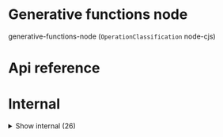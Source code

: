 # Generative functions node

generative-functions-node (`OperationClassification` node-cjs)



# Api reference

# Internal

<details><summary>Show internal (26)</summary>
    
  # augmentMarkdown()

Now that I've written this all down, it seems to be a quite an expensive operation, but we never need to do it for ensire websites, just for one page, and the result can easily be cached. I need to write a regex function that matches all text from a list of searchterms in markdown except if it's part of a link or image, and reduce the matches, creating a new markdown string every time. I think there are algorithms though that are more efficient because if there are like thousands of matches on a 2mb text, the thing would take much longer. Maybe it's more efficient to split up the text in smaller pieces and do the regex for every piece individually. This would have a limitation that you can't select cross-section, but I don't think that's my usecase anyway. If we later add support for making statements about a chapter or subsection and stuff like that, this limitation can also be resolved.

Augments markdown in many ways for multiple purposes.

- Parse the markdown instead of showing the results as React buttons. The link to "#" alt can become the same as a nice AugmentedWord hover, when it's found to be a selection result, we can highlight the selection whenever we hover over a link with that same text as alt as well, and add that hover as a note at the end of the selection.
- ensure the parse parses `WordCombination`, `WordMatrix`, `Statement`, `AugmentedWord`, and `ContextualPromptResult`. It's a lot of work, but definitely worth it. Should be parsed as
- remove the parsing of everything in the markdown render. This is also the end of sending `AugmentedWord`s to the frontend

LATER:

- CTA's, headers, footers, ads (check how I was planning to get those at codestorys-node or so)
- Word frequency occurency styling
- Subtexts and subwords


| Input      |    |    |
| ---------- | -- | -- |
| - | | |
| **Output** |    |    |



## canSeeFileContent()

| Input      |    |    |
| ---------- | -- | -- |
| parameters (optional) | `Frontmatter` |  |,| isDev | boolean |  |
| **Output** | {  }   |    |



## canSeeFile()

TODO: use something like this to ensure we have the type safety and not work with strings >.<

```ts
import { frontmatterToObject } from "frontmatter-util";
import webMarkdownFileTsInterface from "markdown-types/db/ts-interfaces/webmarkdownfile.json";
```


| Input      |    |    |
| ---------- | -- | -- |
| parameters (optional) | `FolderContent` |  |,| isDev | boolean |  |
| **Output** | {  }   |    |



## expandFrontmatter()

| Input      |    |    |
| ---------- | -- | -- |
| frontmatter (optional) | `Frontmatter` |  |
| **Output** | {  }   |    |



## getContextualPromptResults()

Gets all contextualPromptResults, but only if specific things are true

- For any prompt we have for this filetype: get it from the database
- For prompts about a folder: path/to/folder/.index/prompt-results.json
- For prompts about a file or a selection thereof: path/to/folder/.index/[filename]/prompt-results.json

NB: the slug of the ones in index should be the ID, and does not need to be set by the user, because we cannot guarantee that it's no duplicate.


| Input      |    |    |
| ---------- | -- | -- |
| config (optional) | { prompt_projectRelativePath?: string, <br />promptSlugs?: string[], <br /> } |  |
| **Output** |    |    |



## getContextualPromptsArray()

Wrapper around the database to support the usecase of storing a file in a custom location for contextualPrompts.


| Input      |    |    |
| ---------- | -- | -- |
| scopeProjectRelativePath (optional) | string | If available, will also get the scoped context |
| **Output** |    |    |



## getContextualPrompts()

Returns all contextual prompts for the selection and for the page with the right context type


| Input      |    |    |
| ---------- | -- | -- |
| contextType (optional) | `FileType` | If not given, will return all |,| scopeProjectRelativePath (optional) | string |  |,| isDev (optional) | boolean |  |
| **Output** |    |    |



## getFirstFile()

Gets the first file in a directory:

Either readme or index, or the first file it finds.


| Input      |    |    |
| ---------- | -- | -- |
| fullPath | string |  |
| **Output** |    |    |



## getFolderRelativeScopeDbFilePath()

Function to centralise the convention of the db file location of a scoped prompt


| Input      |    |    |
| ---------- | -- | -- |
| filename (optional) | string |  |
| **Output** | `String`   |    |



## getReaderPageProps()

NB: this thing doesn't know about the basepath, it allows any path in the project.

Idea: would it be easy to allow for path outside of project as well?


| Input      |    |    |
| ---------- | -- | -- |
| projectRelativeFilePath (optional) | string |  |
| **Output** |    |    |



## makeMarkdownLink()

function that writes markdown for a text + url + alt. This may differ per platform in the end, for now I'll use my own: `["text"(alt)](url)`


| Input      |    |    |
| ---------- | -- | -- |
| - | | |
| **Output** | `String`   |    |



## readerPageGetStaticPaths()

NB: I can't do this with a fallback , because next.js doesn't include my docs folder into the bundle.

A solution could be to add the docs folder into the next.js folder or copy it...

https://github.com/vercel/next.js/discussions/32236?sort=new#discussioncomment-3029649

Ther are other workarounds here to make sure it ends up in the bundle.


| Input      |    |    |
| ---------- | -- | -- |
| - | | |
| **Output** |    |    |



## readerPageGetStaticProps()

| Input      |    |    |
| ---------- | -- | -- |
| - | | |
| **Output** |    |    |



## 📄 augmentMarkdown (exported const)

Now that I've written this all down, it seems to be a quite an expensive operation, but we never need to do it for ensire websites, just for one page, and the result can easily be cached. I need to write a regex function that matches all text from a list of searchterms in markdown except if it's part of a link or image, and reduce the matches, creating a new markdown string every time. I think there are algorithms though that are more efficient because if there are like thousands of matches on a 2mb text, the thing would take much longer. Maybe it's more efficient to split up the text in smaller pieces and do the regex for every piece individually. This would have a limitation that you can't select cross-section, but I don't think that's my usecase anyway. If we later add support for making statements about a chapter or subsection and stuff like that, this limitation can also be resolved.

Augments markdown in many ways for multiple purposes.

- Parse the markdown instead of showing the results as React buttons. The link to "#" alt can become the same as a nice AugmentedWord hover, when it's found to be a selection result, we can highlight the selection whenever we hover over a link with that same text as alt as well, and add that hover as a note at the end of the selection.
- ensure the parse parses `WordCombination`, `WordMatrix`, `Statement`, `AugmentedWord`, and `ContextualPromptResult`. It's a lot of work, but definitely worth it. Should be parsed as
- remove the parsing of everything in the markdown render. This is also the end of sending `AugmentedWord`s to the frontend

LATER:

- CTA's, headers, footers, ads (check how I was planning to get those at codestorys-node or so)
- Word frequency occurency styling
- Subtexts and subwords


## 📄 canSeeFileContent (exported const)

## 📄 canSeeFile (exported const)

TODO: use something like this to ensure we have the type safety and not work with strings >.<

```ts
import { frontmatterToObject } from "frontmatter-util";
import webMarkdownFileTsInterface from "markdown-types/db/ts-interfaces/webmarkdownfile.json";
```


## 📄 expandFrontmatter (exported const)

## 📄 getContextualPromptResults (exported const)

Gets all contextualPromptResults, but only if specific things are true

- For any prompt we have for this filetype: get it from the database
- For prompts about a folder: path/to/folder/.index/prompt-results.json
- For prompts about a file or a selection thereof: path/to/folder/.index/[filename]/prompt-results.json

NB: the slug of the ones in index should be the ID, and does not need to be set by the user, because we cannot guarantee that it's no duplicate.


## 📄 getContextualPromptsArray (exported const)

Wrapper around the database to support the usecase of storing a file in a custom location for contextualPrompts.


## 📄 getContextualPrompts (exported const)

Returns all contextual prompts for the selection and for the page with the right context type


## 📄 getFirstFile (exported const)

Gets the first file in a directory:

Either readme or index, or the first file it finds.


## 📄 getFolderRelativeScopeDbFilePath (exported const)

Function to centralise the convention of the db file location of a scoped prompt


## 📄 getReaderPageProps (exported const)

NB: this thing doesn't know about the basepath, it allows any path in the project.

Idea: would it be easy to allow for path outside of project as well?


## 📄 makeMarkdownLink (exported const)

function that writes markdown for a text + url + alt. This may differ per platform in the end, for now I'll use my own: `["text"(alt)](url)`


## 📄 readerPageGetStaticPaths (exported const)

NB: I can't do this with a fallback , because next.js doesn't include my docs folder into the bundle.

A solution could be to add the docs folder into the next.js folder or copy it...

https://github.com/vercel/next.js/discussions/32236?sort=new#discussioncomment-3029649

Ther are other workarounds here to make sure it ends up in the bundle.


## 📄 readerPageGetStaticProps (exported const)

  </details>

